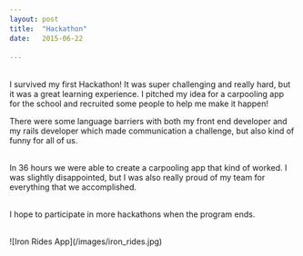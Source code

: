 ```yaml
---
layout: post
title:  "Hackathon"
date:   2015-06-22 

---
```

<br>
I survived my first Hackathon! It was super challenging and really hard, but it was a great learning experience.
I pitched my idea for a carpooling app for the school and recruited some people to help me make it happen!  
<br>

There were some language barriers with both my front end developer and my rails developer which made communication a challenge, but also kind of funny for all of us.  
<br>

In 36 hours we were able to create a carpooling app that kind of worked. I was slightly disappointed, but I was also really proud of my team for everything that we accomplished.  
<br>

I hope to participate in more hackathons when the program ends. 

<br>
![Iron Rides App](/images/iron_rides.jpg)